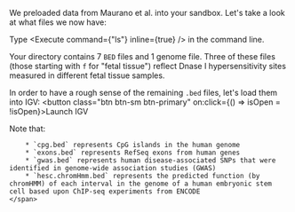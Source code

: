 <script>
import Execute from "../../Execute.svelte";
import IGV from "../../IGV.svelte";
import Link from "../../Link.svelte";

let isOpen = false;
let igvOptions = {
	// Explicitly specify the reference URLs so that igv.js doesn't try downloading RefSeq genes
	reference: {
		id: "hg19",
		name: "Human (hg19)",
		fastaURL: "https://s3.amazonaws.com/igv.broadinstitute.org/genomes/seq/hg19/hg19.fasta",
		indexURL: "https://s3.amazonaws.com/igv.broadinstitute.org/genomes/seq/hg19/hg19.fasta.fai",
		cytobandURL: "https://s3.amazonaws.com/igv.broadinstitute.org/genomes/seq/hg19/cytoBand.txt",
		tracks: []
	},
	locus: "chr1:262,932-512,931",
	tracks: [
		{ url: "./data/cpg.bed", name: "CpG islands" },
		{ url: "./data/exons.bed", name: "RefSeq Exons" },
		{ url: "./data/gwas.bed", name: "GWAS SNPs" },
		{ url: "./data/hesc.chromHmm.bed", name: "chromHMM Predictions" }
	]
};
</script>

We preloaded data from <Link href="https://science.sciencemag.org/content/337/6099/1190">Maurano et al.</Link> into your sandbox. Let's take a look at what files we now have:

Type <Execute command={"ls"} inline={true} /> in the command line.

Your directory contains 7 `BED` files and 1 genome file. Three of these files (those starting with `f` for "fetal tissue") reflect Dnase I hypersensitivity sites measured in different fetal tissue samples.

In order to have a rough sense of the remaining `.bed` files, let's load them into IGV: <button class="btn btn-sm btn-primary" on:click={() => isOpen = !isOpen}>Launch IGV</button>

<IGV options={igvOptions} bind:isOpen={isOpen}>
	<span slot="after">
		Note that: 

		* `cpg.bed` represents CpG islands in the human genome
		* `exons.bed` represents RefSeq exons from human genes
		* `gwas.bed` represents human disease-associated SNPs that were identified in genome-wide association studies (GWAS)
		* `hesc.chromHmm.bed` represents the predicted function (by chromHMM) of each interval in the genome of a human embryonic stem cell based upon ChIP-seq experiments from ENCODE
	</span>	
</IGV>
